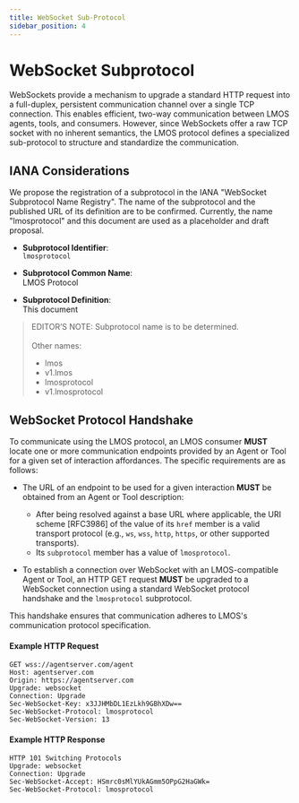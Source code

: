 ```yaml
---
title: WebSocket Sub-Protocol
sidebar_position: 4
---
```


# WebSocket Subprotocol

WebSockets provide a mechanism to upgrade a standard HTTP request into a full-duplex, persistent communication channel over a single TCP connection. 
This enables efficient, two-way communication between LMOS agents, tools, and consumers. However, since WebSockets offer a raw TCP socket with no inherent semantics, the LMOS protocol defines a specialized sub-protocol to structure and standardize the communication. 

## IANA Considerations

We propose the registration of a subprotocol in the IANA "WebSocket Subprotocol Name Registry". The name of the subprotocol and the published URL of its definition are to be confirmed. Currently, the name "lmosprotocol" and this document are used as a placeholder and draft proposal.

- **Subprotocol Identifier**:  
  `lmosprotocol`
  
- **Subprotocol Common Name**:  
  LMOS Protocol
  
- **Subprotocol Definition**:  
  This document

  
> EDITOR’S NOTE: Subprotocol name is to be determined.  <br></br>
Other names:
> * lmos
> * v1.lmos
> * lmosprotocol
> * v1.lmosprotocol

## WebSocket Protocol Handshake

To communicate using the LMOS protocol, an LMOS consumer **MUST** locate one or more communication endpoints provided by an Agent or Tool for a given set of interaction affordances. The specific requirements are as follows:

- The URL of an endpoint to be used for a given interaction **MUST** be obtained from an Agent or Tool description:  
  - After being resolved against a base URL where applicable, the URI scheme [RFC3986] of the value of its `href` member is a valid transport protocol (e.g., `ws`, `wss`, `http`, `https`, or other supported transports).  
  - Its `subprotocol` member has a value of `lmosprotocol`.  

- To establish a connection over WebSocket with an LMOS-compatible Agent or Tool, an HTTP GET request **MUST** be upgraded to a WebSocket connection using a standard WebSocket protocol handshake and the `lmosprotocol` subprotocol.  

This handshake ensures that communication adheres to LMOS's communication protocol specification.  

#### Example HTTP Request  
```http  
GET wss://agentserver.com/agent
Host: agentserver.com  
Origin: https://agentserver.com  
Upgrade: websocket  
Connection: Upgrade  
Sec-WebSocket-Key: x3JJHMbDL1EzLkh9GBhXDw==  
Sec-WebSocket-Protocol: lmosprotocol  
Sec-WebSocket-Version: 13  
```  

#### Example HTTP Response  
```http  
HTTP 101 Switching Protocols  
Upgrade: websocket  
Connection: Upgrade  
Sec-WebSocket-Accept: HSmrc0sMlYUkAGmm5OPpG2HaGWk=  
Sec-WebSocket-Protocol: lmosprotocol  
```  
